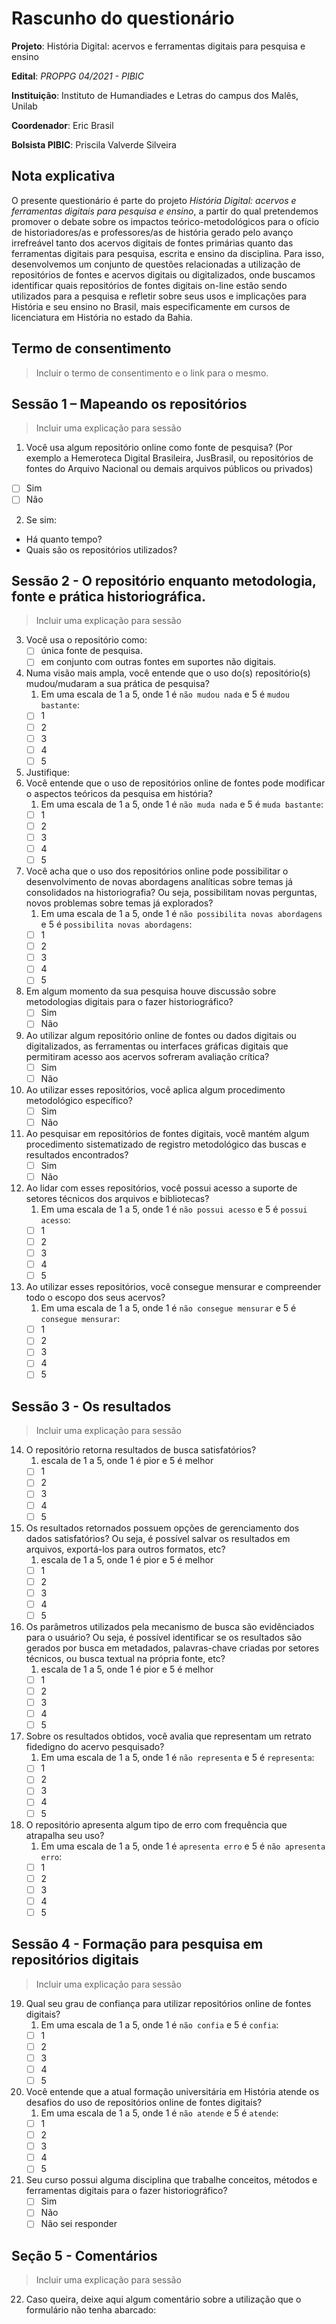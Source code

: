 # Rascunho do questionário

**Projeto**: História Digital: acervos e ferramentas digitais para pesquisa e ensino

**Edital**: _PROPPG 04/2021 - PIBIC_

**Instituição**: Instituto de Humandiades e Letras do campus dos Malês, Unilab

**Coordenador**: Eric Brasil

**Bolsista PIBIC**: Priscila Valverde Silveira

## Nota explicativa

O presente questionário é parte do projeto *História Digital: acervos e ferramentas digitais para pesquisa e ensino*, a partir do qual pretendemos promover o debate sobre os impactos teórico-metodológicos para o ofício de historiadores/as e professores/as de história gerado pelo avanço irrefreável tanto dos acervos digitais de fontes primárias quanto das ferramentas digitais para pesquisa, escrita e ensino da disciplina. Para isso, desenvolvemos um conjunto de questões relacionadas a utilização de repositórios de fontes e acervos digitais ou digitalizados, onde buscamos identificar quais repositórios de fontes digitais on-line estão sendo utilizados para a pesquisa e refletir sobre seus usos e implicações para História e seu ensino no Brasil, mais especificamente em cursos de licenciatura em História no estado da Bahia.

## Termo de consentimento
>Incluir o termo de consentimento e o link para o mesmo.

## Sessão 1 – Mapeando os repositórios
>Incluir uma explicação para sessão

1. Você usa algum repositório online como fonte de pesquisa? (Por exemplo a Hemeroteca Digital Brasileira, JusBrasil, ou repositórios de fontes do Arquivo Nacional ou demais arquivos públicos ou privados)
- [ ] Sim
- [ ] Não

2. Se sim:
- Há quanto tempo?
- Quais são os repositórios utilizados?

## Sessão 2 - O repositório enquanto metodologia, fonte e prática historiográfica.
>Incluir uma explicação para sessão

3. Você usa o repositório como:
    - [ ] única fonte de pesquisa.
    - [ ] em conjunto com outras fontes em suportes não digitais.
4. Numa visão mais ampla, você entende que o uso do(s) repositório(s) mudou/mudaram a sua prática de pesquisa?
   1. Em uma escala de 1 a 5, onde 1 é `não mudou nada` e 5 é `mudou bastante`: 
   - [ ] 1
   - [ ] 2
   - [ ] 3
   - [ ] 4
   - [ ] 5
5. Justifique:
6. Você entende que o uso de repositórios online de fontes pode modificar o aspectos teóricos da pesquisa em história?
   1. Em uma escala de 1 a 5, onde 1 é `não muda nada` e 5 é `muda bastante`: 
   - [ ] 1
   - [ ] 2
   - [ ] 3
   - [ ] 4
   - [ ] 5
7. Você acha que o uso dos repositórios online pode possibilitar o desenvolvimento de novas abordagens analíticas sobre temas já consolidados na historiografia? Ou seja, possibilitam novas perguntas, novos problemas sobre temas já explorados?
    1. Em uma escala de 1 a 5, onde 1 é `não possibilita novas abordagens` e 5 é `possibilita novas abordagens`: 
    - [ ] 1
    - [ ] 2
    - [ ] 3
    - [ ] 4
    - [ ] 5
8. Em algum momento da sua pesquisa houve discussão sobre metodologias digitais para o fazer historiográfico?
    - [ ] Sim
    - [ ] Não
9.  Ao utilizar algum repositório online de fontes ou dados digitais ou digitalizados, as ferramentas ou interfaces gráficas digitais que permitiram acesso aos acervos sofreram avaliação crítica?
    - [ ] Sim
    - [ ] Não
10. Ao utilizar esses repositórios, você aplica algum procedimento metodológico específico?
    - [ ] Sim
    - [ ] Não
11. Ao pesquisar em repositórios de fontes digitais, você mantém algum procedimento sistematizado de registro metodológico das buscas e resultados encontrados?
    - [ ] Sim
    - [ ] Não
12. Ao lidar com esses repositórios, você possui acesso a suporte de setores técnicos dos arquivos e bibliotecas?
    1.  Em uma escala de 1 a 5, onde 1 é `não possui acesso` e 5 é `possui acesso`: 
    - [ ] 1
    - [ ] 2
    - [ ] 3
    - [ ] 4
    - [ ] 5 
13. Ao utilizar esses repositórios, você consegue mensurar e compreender todo o escopo dos seus acervos?
    1.  Em uma escala de 1 a 5, onde 1 é `não consegue mensurar` e 5 é `consegue mensurar`: 
    - [ ] 1
    - [ ] 2
    - [ ] 3
    - [ ] 4
    - [ ] 5

## Sessão 3 - Os resultados
>Incluir uma explicação para sessão

14. O repositório retorna resultados de busca satisfatórios?
    1.  escala de 1 a 5, onde 1 é pior e 5 é melhor
    - [ ] 1
    - [ ] 2
    - [ ] 3
    - [ ] 4
    - [ ] 5
15. Os resultados retornados possuem opções de gerenciamento dos dados satisfatórios? Ou seja, é possível salvar os resultados em arquivos, exportá-los para outros formatos, etc?
    1.  escala de 1 a 5, onde 1 é pior e 5 é melhor 
    - [ ] 1
    - [ ] 2
    - [ ] 3
    - [ ] 4
    - [ ] 5
16. Os parâmetros utilizados pela mecanismo de busca são evidênciados para o usuário? Ou seja, é possível identificar se os resultados são gerados por busca em metadados, palavras-chave criadas por setores técnicos, ou busca textual na própria fonte, etc?
    1.  escala de 1 a 5, onde 1 é pior e 5 é melhor 
    - [ ] 1
    - [ ] 2
    - [ ] 3
    - [ ] 4
    - [ ] 5
17. Sobre os resultados obtidos, você avalia que representam um retrato fidedigno do acervo pesquisado?
    1.  Em uma escala de 1 a 5, onde 1 é `não representa` e 5 é `representa`: 
    - [ ] 1
    - [ ] 2
    - [ ] 3
    - [ ] 4
    - [ ] 5
18. O repositório apresenta algum tipo de erro com frequência que atrapalha seu uso?
    1.  Em uma escala de 1 a 5, onde 1 é `apresenta erro` e 5 é `não apresenta erro`: 
    - [ ] 1
    - [ ] 2
    - [ ] 3
    - [ ] 4
    - [ ] 5
## Sessão 4 - Formação para pesquisa em repositórios digitais
>Incluir uma explicação para sessão

19. Qual seu grau de confiança para utilizar repositórios online de fontes digitais?
    1.  Em uma escala de 1 a 5, onde 1 é `não confia` e 5 é `confia`: 
    - [ ] 1
    - [ ] 2
    - [ ] 3
    - [ ] 4
    - [ ] 5
20. Você entende que a atual formação universitária em História atende os desafios do uso de repositórios online de fontes digitais?
    1.  Em uma escala de 1 a 5, onde 1 é `não atende` e 5 é `atende`: 
    - [ ] 1
    - [ ] 2
    - [ ] 3
    - [ ] 4
    - [ ] 5
21. Seu curso possui alguma disciplina que trabalhe conceitos, métodos e ferramentas digitais para o fazer historiográfico?
    - [ ] Sim
    - [ ] Não
    - [ ] Não sei responder

## Seção 5 - Comentários
>Incluir uma explicação para sessão
22. Caso queira, deixe aqui algum comentário sobre a utilização que o formulário não tenha abarcado:
